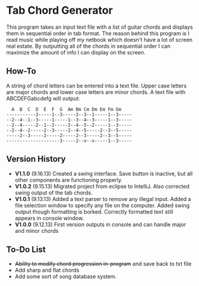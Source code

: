 Tab Chord Generator
===================

This program takes an input text file with a list of guitar chords and displays them in sequential order in tab format.  The reason behind this program is I read music while playing off my netbook which doesn't have a lot of screen real estate.  By outputting all of the chords in sequential order I can maximize the amount of info I can display on the screen.

How-To
------

A string of chord letters can be entered into a text file.  Upper case letters are major chords and lower case letters are minor chords.  A text file with ABCDEFGabcdefg will output:


      A  B  C  D  E  F  G  Am Bm Cm Dm Em Fm Gm    
    -----------2-----1--3-----2--3--1-----1--3-----
    --2--4--1--3-----1-----1--3--4--3-----1--3-----
    --2--4-----2--1--2-----2--4--5--2-----1--3-----
    --2--4--2-----2--3-----2--4--5-----2--3--5-----
    -----2--3-----2-----2-----2--3-----2--3--5-----
    --------------------3-----2--x--x-----1--3-----


Version History
---------------

* **V1.1.0**  (9.16.13) Created a swing interface.  Save button is inactive, but all other components are functioning properly.
* **V1.0.2**  (9.15.13) Migrated project from eclipse to IntelliJ.  Also corrected swing output of the tab chords.
* **V1.0.1**  (9.13.13) Added a text parser to remove any illegal input.  Added a file selection window to specify any file on the computer.  Added swing output though formatting is borked.  Correctly formatted text still appears in console window.
* **V1.0.0**  (9.12.13) First version outputs in console and can handle major and minor chords

To-Do List
----------

* ~~Ability to modify chord progression in-program~~ and save back to txt file
* Add sharp and flat chords
* Add some sort of song database system.
